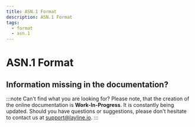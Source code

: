 ```yaml
---
title: ASN.1 Format
description: ASN.1 Format
tags:
  - format
  - asn.1
---
```

# ASN.1 Format

## Information missing in the documentation?

:::note Can't find what you are looking for?
Please note, that the creation of the online documentation is **Work-In-Progress**. It is constantly being updated.
Should you have questions or suggestions, please don't hesitate to contact us at support@layline.io.
:::

